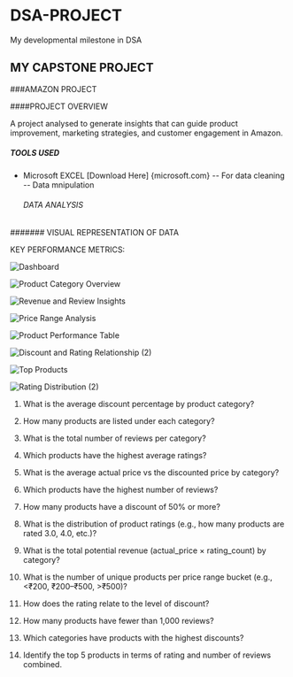# DSA-PROJECT
My developmental milestone in DSA

## MY CAPSTONE PROJECT

###AMAZON PROJECT

####PROJECT OVERVIEW

A project analysed to generate insights that can guide product improvement, marketing strategies, and customer engagement in Amazon. 

##### TOOLS USED
- Microsoft EXCEL [Download Here] {microsoft.com}
  -- For data cleaning
  -- Data mnipulation

  ###### DATA ANALYSIS
####### VISUAL REPRESENTATION OF DATA

KEY PERFORMANCE METRICS:

![Dashboard](https://github.com/user-attachments/assets/728219f4-6924-44c1-a97b-f2438d83fc56)



![Product Category Overview](https://github.com/user-attachments/assets/9d76e17a-6535-41ed-a9e2-020ad66337a9)



![Revenue and Review Insights](https://github.com/user-attachments/assets/a4c79fe3-a90b-45ff-b947-2013bc9f6916)



![Price Range Analysis](https://github.com/user-attachments/assets/28859f35-06c5-4f9e-873c-db78496f7e10)




 ![Product Performance Table](https://github.com/user-attachments/assets/c62cf6da-70f7-445d-b88b-c77b7dc56fe8)





 ![Discount and Rating Relationship (2)](https://github.com/user-attachments/assets/412fe6d6-3781-4460-bdf9-a66ae674f79d)






 ![Top Products](https://github.com/user-attachments/assets/505bfe63-69ad-4e92-af42-6bfb06e9bc6e)



![Rating Distribution (2)](https://github.com/user-attachments/assets/12d546d6-c73b-48e2-8cd3-5ddbfc7b97b1)



 
 
 1. What is the average discount percentage by product category?

2. How many products are listed under each category?





3. What is the total number of reviews per category?  
4. Which products have the highest average ratings?

5. What is the average actual price vs the discounted price by category? 
6. Which products have the highest number of reviews? 
7. How many products have a discount of 50% or more? 
8. What is the distribution of product ratings (e.g., how many products are rated 3.0, 
4.0, etc.)? 
9. What is the total potential revenue (actual_price × rating_count) by category? 
10. What is the number of unique products per price range bucket (e.g., <₹200, 
₹200–₹500, >₹500)? 
11. How does the rating relate to the level of discount?
12. How many products have fewer than 1,000 reviews? 
13. Which categories have products with the highest discounts? 
14. Identify the top 5 products in terms of rating and number of reviews combined.
    









































